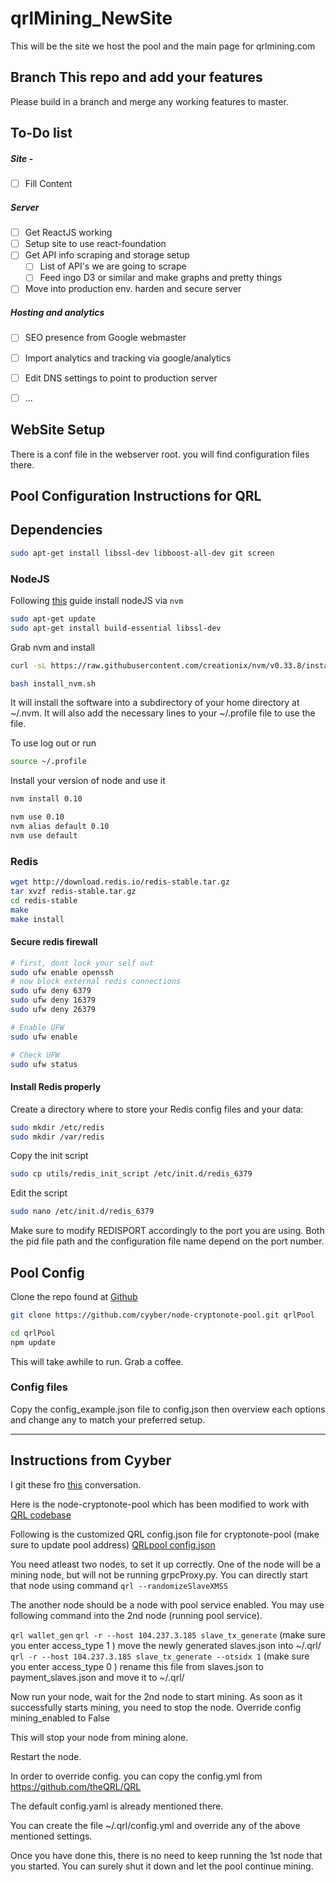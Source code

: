 # qrlMining_NewSite

This will be the site we host the pool and the main page for qrlmining.com

## Branch This repo and add your features
Please build in a branch and merge any working features to master.

## To-Do list

##### Site -
- [ ] Fill Content

##### Server
- [ ] Get ReactJS working
- [ ] Setup site to use react-foundation
- [ ] Get API info scraping and storage setup
	- [ ] List of API's we are going to scrape
	- [ ] Feed ingo D3 or similar and make graphs and pretty things
- [ ] Move into production env. harden and secure server

##### Hosting and analytics
- [ ] SEO presence from Google webmaster
- [ ] Import analytics and tracking via google/analytics
- [ ] Edit DNS settings to point to production server
- [ ] ...


## WebSite Setup

There is a conf file in the webserver root. you will find configuration files there.


## Pool Configuration Instructions for QRL

## Dependencies
```bash
sudo apt-get install libssl-dev libboost-all-dev git screen 
```


### NodeJS

Following [this](https://www.digitalocean.com/community/tutorials/how-to-install-node-js-on-ubuntu-16-04) guide install nodeJS via `nvm`

```bash
sudo apt-get update
sudo apt-get install build-essential libssl-dev
```
Grab nvm and install

```bash
curl -sL https://raw.githubusercontent.com/creationix/nvm/v0.33.8/install.sh -o install_nvm.sh

bash install_nvm.sh
```

It will install the software into a subdirectory of your home directory at ~/.nvm. It will also add the necessary lines to your ~/.profile file to use the file.

To use log out or run
```bash
source ~/.profile
```

Install your version of node and use it

```bash
nvm install 0.10

nvm use 0.10
nvm alias default 0.10
nvm use default
```

### Redis

```bash
wget http://download.redis.io/redis-stable.tar.gz
tar xvzf redis-stable.tar.gz
cd redis-stable
make
make install
```

#### Secure redis firewall

```bash
# first, dont lock your self out
sudo ufw enable openssh
# now block external redis connections
sudo ufw deny 6379
sudo ufw deny 16379
sudo ufw deny 26379

# Enable UFW
sudo ufw enable

# Check UFW
sudo ufw status
```

#### Install Redis properly

Create a directory where to store your Redis config files and your data:

```bash
sudo mkdir /etc/redis
sudo mkdir /var/redis
```

Copy the init script

```bash
sudo cp utils/redis_init_script /etc/init.d/redis_6379
```

Edit the script

```bash
sudo nano /etc/init.d/redis_6379
```
Make sure to modify REDISPORT accordingly to the port you are using. Both the pid file path and the configuration file name depend on the port number.





## Pool Config

Clone the repo found at [Github](https://github.com/cyyber/node-cryptonote-pool.git)

```bash
git clone https://github.com/cyyber/node-cryptonote-pool.git qrlPool

cd qrlPool
npm update
```

This will take awhile to run. Grab a coffee.

### Config files

Copy the config_example.json file to config.json then overview each options and change any to match your preferred setup.



* * * 

## Instructions from Cyyber 
I git these fro [this](https://github.com/theQRL/QRL/issues/902#issuecomment-372001020) conversation.



Here is the node-cryptonote-pool which has been modified to work with [QRL codebase](https://github.com/cyyber/node-cryptonote-pool/)

Following is the customized QRL config.json file for cryptonote-pool (make sure to update pool address)
[QRLpool config.json](https://github.com/jleni/qrl_dpool/blob/master/config.json)


You need atleast two nodes, to set it up correctly.
One of the node will be a mining node, but will not be running grpcProxy.py.
You can directly start that node using command
`qrl --randomizeSlaveXMSS`

The another node should be a node with pool service enabled.
You may use following command into the 2nd node (running pool service).

`qrl wallet_gen`
`qrl -r --host 104.237.3.185 slave_tx_generate`
(make sure you enter access_type 1 )
move the newly generated slaves.json into ~/.qrl/
`qrl -r --host 104.237.3.185 slave_tx_generate --otsidx 1`
(make sure you enter access_type 0 )
rename this file from slaves.json to payment_slaves.json and move it to ~/.qrl/

Now run your node, wait for the 2nd node to start mining. As soon as it successfully starts mining, you need to stop the node. Override config mining_enabled to False

This will stop your node from mining alone.

Restart the node.

In order to override config. you can copy the config.yml from
https://github.com/theQRL/QRL

The default config.yaml is already mentioned there.

You can create the file ~/.qrl/config.yml
and override any of the above mentioned settings.

Once you have done this, there is no need to keep running the 1st node that you started. You can surely shut it down and let the pool continue mining.

